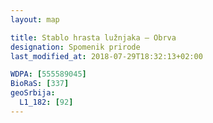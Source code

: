 ```yaml
---
layout: map

title: Stablo hrasta lužnjaka – Obrva
designation: Spomenik prirode
last_modified_at: 2018-07-29T18:32:13+02:00

WDPA: [555589045]
BioRaS: [337]
geoSrbija:
  L1_182: [92]
---
```

